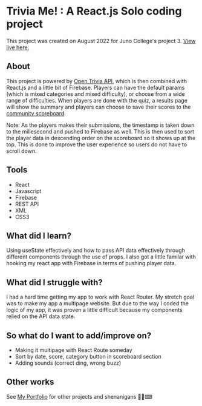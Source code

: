 # Trivia Me! : A React.js Solo coding project

This project was created on August 2022 for Juno College's project 3. [View live here.](https://trivia-main.netlify.app/)

## About

This project is powered by [Open Trivia API](https://opentdb.com/api_config.php), which is then combined with React.js and a little bit of Firebase. Players can have the default params (which is mixed categories and mixed difficulty), or choose from a wide range of difficulties. When players are done with the quiz, a results page will show the summary and players can choose to save their scores to the [community scoreboard](https://trivia-main.netlify.app/scoreboard). 

Note: As the players makes their submissions, the timestamp is taken down to the millesecond and pushed to Firebase as well. This is then used to sort the player data in descending order on the scoreboard so it shows up at the top. This is done to improve the user experience so users do not have to scroll down.

## Tools

* React
* Javascript
* Firebase
* REST API
* XML
* CSS3

## What did I learn?

Using useState effectively and how to pass API data effectively through different components through the use of props. I also got a little familar with hooking my react app with Firebase in terms of pushing player data.

## What did I struggle with?

I had a hard time getting my app to work with React Router. My stretch goal was to make my app a multipage website. But due to the way I coded the logic of my app, it was proven a little difficult because my components relied on the API data state.

## So what do I want to add/improve on?

* Making it multipage with React Route someday
* Sort by date, score, category button in scoreboard section
* Adding sounds (correct ding, wrong buzz)

## Other works
See [My Portfolio](https://chxw.dev/) for other projects and shenanigans 💃🥳⌨